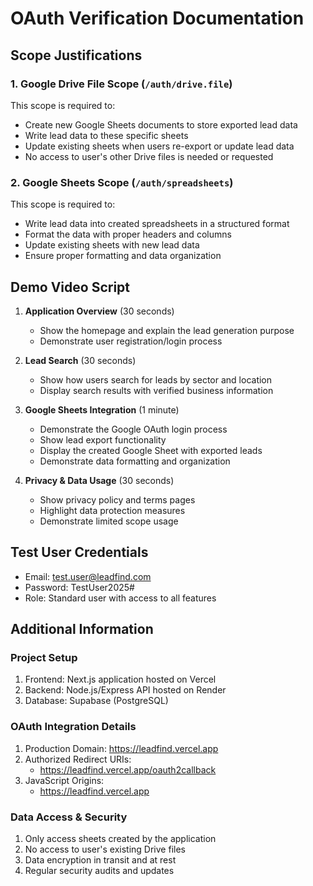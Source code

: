 # OAuth Verification Documentation

## Scope Justifications

### 1. Google Drive File Scope (`/auth/drive.file`)
This scope is required to:
- Create new Google Sheets documents to store exported lead data
- Write lead data to these specific sheets
- Update existing sheets when users re-export or update lead data
- No access to user's other Drive files is needed or requested

### 2. Google Sheets Scope (`/auth/spreadsheets`)
This scope is required to:
- Write lead data into created spreadsheets in a structured format
- Format the data with proper headers and columns
- Update existing sheets with new lead data
- Ensure proper formatting and data organization

## Demo Video Script

1. **Application Overview** (30 seconds)
   - Show the homepage and explain the lead generation purpose
   - Demonstrate user registration/login process

2. **Lead Search** (30 seconds)
   - Show how users search for leads by sector and location
   - Display search results with verified business information

3. **Google Sheets Integration** (1 minute)
   - Demonstrate the Google OAuth login process
   - Show lead export functionality
   - Display the created Google Sheet with exported leads
   - Demonstrate data formatting and organization

4. **Privacy & Data Usage** (30 seconds)
   - Show privacy policy and terms pages
   - Highlight data protection measures
   - Demonstrate limited scope usage

## Test User Credentials
- Email: test.user@leadfind.com
- Password: TestUser2025#
- Role: Standard user with access to all features

## Additional Information

### Project Setup
1. Frontend: Next.js application hosted on Vercel
2. Backend: Node.js/Express API hosted on Render
3. Database: Supabase (PostgreSQL)

### OAuth Integration Details
1. Production Domain: https://leadfind.vercel.app
2. Authorized Redirect URIs:
   - https://leadfind.vercel.app/oauth2callback
3. JavaScript Origins:
   - https://leadfind.vercel.app

### Data Access & Security
1. Only access sheets created by the application
2. No access to user's existing Drive files
3. Data encryption in transit and at rest
4. Regular security audits and updates